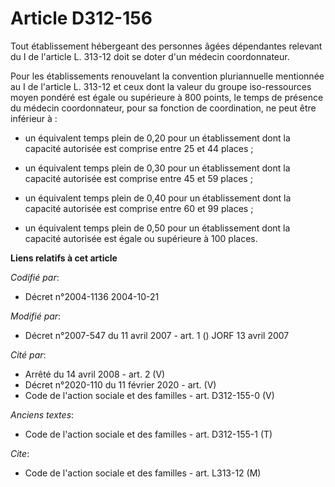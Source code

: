 # Article D312-156

Tout établissement hébergeant des personnes âgées dépendantes relevant du I de l'article L. 313-12 doit se doter d'un médecin
coordonnateur.

Pour les établissements renouvelant la convention pluriannuelle mentionnée au I de l'article L. 313-12 et ceux dont la valeur
du groupe iso-ressources moyen pondéré est égale ou supérieure à 800 points, le temps de présence du médecin coordonnateur,
pour sa fonction de coordination, ne peut être inférieur à :

- un équivalent temps plein de 0,20 pour un établissement dont la capacité autorisée est comprise entre 25 et 44 places ;

- un équivalent temps plein de 0,30 pour un établissement dont la capacité autorisée est comprise entre 45 et 59 places ;

- un équivalent temps plein de 0,40 pour un établissement dont la capacité autorisée est comprise entre 60 et 99 places ;

- un équivalent temps plein de 0,50 pour un établissement dont la capacité autorisée est égale ou supérieure à 100 places.

**Liens relatifs à cet article**

_Codifié par_:

  - Décret n°2004-1136 2004-10-21

_Modifié par_:

  - Décret n°2007-547 du 11 avril 2007 - art. 1 () JORF 13 avril 2007

_Cité par_:

  - Arrêté du 14 avril 2008 - art. 2 (V)
  - Décret n°2020-110 du 11 février 2020 - art. (V)
  - Code de l'action sociale et des familles - art. D312-155-0 (V)

_Anciens textes_:

  - Code de l'action sociale et des familles - art. D312-155-1 (T)

_Cite_:

  - Code de l'action sociale et des familles - art. L313-12 (M)
